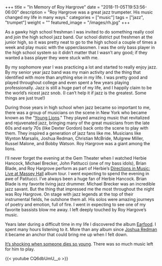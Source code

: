 +++
title = "In Memory of Roy Hargrove"
date = "2018-11-05T19:53:56-06:00"
description = "Roy Hargrove was a great jazz trumpeter. His music changed my life in many ways."
categories = ["music"]
tags = ["jazz", "trumpet"]
weight = ""
featured_image = "/images/rh.jpg"
+++

As a gawky high school freshman I was invited to do something really cool and join the high school jazz band. Our school district put freshmen at the junior high, so it was pretty neat to go to the high school a couple of times a week and play music with the upperclassmen. I was the only bass player in the high school system so it didn’t matter that I wasn’t any good; if they wanted a bass player they were stuck with me.

By my sophomore year I was practicing a lot and started to really enjoy jazz. By my senior year jazz band was my main activity and the thing that identified with more than anything else in my life. I was pretty good and played throughout college and even spent a few years playing professionally. Jazz is still a huge part of my life, and I happily claim to be the world’s nicest jazz snob. (I can’t help it if jazz is the greatest. Some things are just true!)

During those years in high school when jazz became so important to me, there was a group of musicians on the scene in New York who became known as the “[Young Lions]([https://en.wikipedia.org/wiki/Neo-bop_jazz]).” They played amazing music that revitalized and rejuvenated jazz, bringing many of the great musicians from the late 60s and early 70s (like Dexter Gordon) back onto the scene to play with them. They inspired a generation of jazz fans like me. Musicians like Wynton Marsalis, Joshua Redman, Christian McBride, Mulgrew Miller, Russel Malone, and Bobby Watson. Roy Hargrove was a giant among the lions.

I’ll never forget the evening at the Gem Theater when I watched Herbie Hancock, Michael Brecker, John Patitucci (one of my bass idols), Brian Blade, and Roy Hargrove perform as part of Herbie’s [Directions in Music: Live at Massey Hall](https://en.wikipedia.org/wiki/Directions_in_Music:_Live_at_Massey_Hall) album tour. I went expecting to spend the evening in awe of Patitucci. I’ve always been a huge fan of Herbie Hancock. Brian Blade is my favorite living jazz drummer. Michael Brecker was an incredible jazz savant. But the thing that impressed me the most throughout the night was Roy Hargrove. On stage with jazz legends at the top of their instrumental fields, he outshone them all. His solos were amazing journeys of poetry and emotion, full of fire. I went in expecting to see one of my favorite bassists blow me away. I left deeply touched by Roy Hargove’s music.

Years later during a difficult time in my life I discovered the album [Earfood]([https://www.allaboutjazz.com/roy-hargrove-quintet-earfood-by-c-michael-bailey.php). I spent many hours listening to it. More than any album since [Joshua Redman](https://www.discogs.com/Joshua-Redman-Joshua-Redman/release/1760114) it became an anchor that could bring me up when I felt down.

[It’s shocking when someone dies so young](https://www.npr.org/2018/11/03/663895387/roy-hargrove-grammy-winning-jazz-trumpeter-dies-at-49). There was so much music left for him to play.

{{< youtube CQ6dbUmU__o >}}

